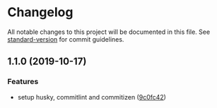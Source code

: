 # Changelog

All notable changes to this project will be documented in this file. See [standard-version](https://github.com/conventional-changelog/standard-version) for commit guidelines.

## 1.1.0 (2019-10-17)


### Features

* setup husky, commitlint and commitizen ([9c0fc42](https://github.com/SandroMiguel/standard-commit/commit/9c0fc4298a76d4e9a8faf499d2a9e37fc2849cda))
